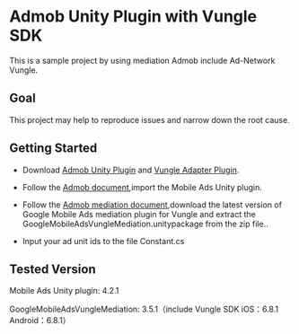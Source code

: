 # Admob Unity Plugin with Vungle SDK
This is a sample project by using mediation Admob include Ad-Network Vungle.

## Goal
This project may help to reproduce issues and narrow down the root cause.

## Getting Started
- Download [Admob Unity Plugin](https://developers.google.com/admob/unity/start) and [Vungle Adapter Plugin](https://bintray.com/google/mobile-ads-adapters-unity/GoogleMobileAdsVungleMediation#files).


- Follow the [Admob document](https://developers.google.com/admob/unity/start),import the Mobile Ads Unity plugin.

- Follow the [Admob mediation document](https://developers.google.com/admob/unity/mediation/vungle),download the latest version of Google Mobile Ads mediation plugin for Vungle and extract the GoogleMobileAdsVungleMediation.unitypackage from the zip file..

- Input your ad unit ids to the file Constant.cs


## Tested Version

Mobile Ads Unity plugin: 
4.2.1

GoogleMobileAdsVungleMediation: 
3.5.1（include Vungle SDK iOS：6.8.1  Android：6.8.1）



